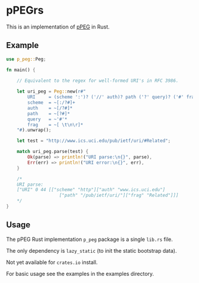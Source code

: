 # pPEGrs

This is an implementation of [pPEG] in Rust.

##  Example

``` rs
use p_peg::Peg;

fn main() {
        
    // Equivalent to the regex for well-formed URI's in RFC 3986.

    let uri_peg = Peg::new(r#"
        URI     = (scheme ':')? ('//' auth)? path ('?' query)? ('#' frag)?
        scheme  = ~[:/?#]+
        auth    = ~[/?#]*
        path    = ~[?#]*
        query   = ~'#'*
        frag    = ~[ \t\n\r]*
    "#).unwrap();

    let test = "http://www.ics.uci.edu/pub/ietf/uri/#Related";

    match uri_peg.parse(test) {
        Ok(parse) => println!("URI parse:\n{}", parse),
        Err(err) => println!("URI error:\n{}", err),
    }

    /*
    URI parse:
    ["URI" 0 44 [["scheme" "http"]["auth" "www.ics.uci.edu"]
                    ["path" "/pub/ietf/uri/"]["frag" "Related"]]]
    */
}
```

##  Usage

The pPEG Rust implementation `p_peg` package is a single `lib.rs` file.

The only dependency is `lazy_static` (to init the static bootstrap data).

Not yet available for `crates.io` install.

For basic usage see the examples in the examples directory.

[pPEG]: https://github.com/pcanz/pPEG
